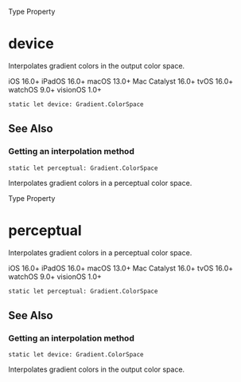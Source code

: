 Type Property

# device

Interpolates gradient colors in the output color space.

iOS 16.0+  iPadOS 16.0+  macOS 13.0+  Mac Catalyst 16.0+  tvOS 16.0+  watchOS
9.0+  visionOS 1.0+

    
    
    static let device: Gradient.ColorSpace

## See Also

### Getting an interpolation method

`static let perceptual: Gradient.ColorSpace`

Interpolates gradient colors in a perceptual color space.

Type Property

# perceptual

Interpolates gradient colors in a perceptual color space.

iOS 16.0+  iPadOS 16.0+  macOS 13.0+  Mac Catalyst 16.0+  tvOS 16.0+  watchOS
9.0+  visionOS 1.0+

    
    
    static let perceptual: Gradient.ColorSpace

## See Also

### Getting an interpolation method

`static let device: Gradient.ColorSpace`

Interpolates gradient colors in the output color space.


